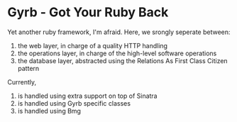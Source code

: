 # Gyrb - Got Your Ruby Back

Yet another ruby framework, I'm afraid. Here, we srongly seperate between:

1. the web layer, in charge of a quality HTTP handling
2. the operations layer, in charge of the high-level software operations
3. the database layer, abstracted using the Relations As First Class Citizen pattern

Currently,

1. is handled using extra support on top of Sinatra
2. is handled using Gyrb specific classes
3. is handled using Bmg
